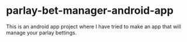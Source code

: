 # parlay-bet-manager-android-app
This is an android app project where I have tried to make an app that will manage your parlay bettings.

